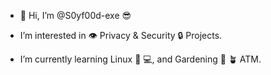 - 👋 Hi, I’m @S0yf00d-exe 😎

- I’m interested in 👁️ Privacy & Security 🔒 Projects.

- I’m currently learning Linux 🐧 💻, and Gardening 🌱 🪴 ATM.

<!---
S0yf00d-exe/S0yf00d-exe is a ✨ special ✨ repository because its `README.md` (this file) appears on your GitHub profile.
You can click the Preview link to take a look at your changes.
--->
